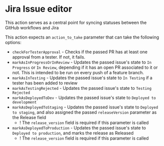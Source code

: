 # Jira Issue editor

This action serves as a central point for syncing statuses between the GitHub workflows and Jira

This action expects an `action_to_take` parameter that can take the following options:

- `checkForTesterApproval` - Checks if the passed PR has at least one approval from a tester. If not, it fails.
- `markAsInProgressOrInReview` - Updates the passed issue's state to `In Progress` or `In Review`, depending if it has an open PR associated to it or not. This is intended to be run on every push of a feature branch.
- `markAsInTesting` - Updates the passed issue's state to `In Testing` if a tester has been added to review
- `markAsTestingRejected` - Updates the passed issue's state to `Testing Rejected`
- `markAsDeployedToDev` - Updates the passed issue's state to `Deployed to development`
- `markAsDeployedToStaging` - Updates the passed issue's state to `Deployed to staging`, and also assigned the passed `releaseVersion` parameter as the Release field
  - ! The `release_version` field is required if this parameter is called
- `markAsDeployedToProduction` - Updates the passed issue's state to `Deployed to production`, and marks the release as Released
  - ! The `release_version` field is required if this parameter is called
